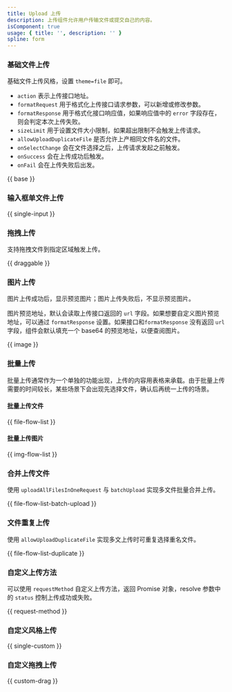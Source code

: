 ```yaml
---
title: Upload 上传
description: 上传组件允许用户传输文件或提交自己的内容。
isComponent: true
usage: { title: '', description: '' }
spline: form
---
```


### 基础文件上传

基础文件上传风格，设置 `theme=file` 即可。

- `action` 表示上传接口地址。
- `formatRequest` 用于格式化上传接口请求参数，可以新增或修改参数。
- `formatResponse` 用于格式化接口响应值，如果响应值中的 `error` 字段存在，则会判定本次上传失败。
- `sizeLimit` 用于设置文件大小限制，如果超出限制不会触发上传请求。
- `allowUploadDuplicateFile` 是否允许上产相同文件名的文件。
- `onSelectChange` 会在文件选择之后，上传请求发起之前触发。
- `onSuccess` 会在上传成功后触发。
- `onFail` 会在上传失败后出发。

{{ base }}

### 输入框单文件上传

{{ single-input }}

### 拖拽上传

支持拖拽文件到指定区域触发上传。

{{ draggable }}

### 图片上传

图片上传成功后，显示预览图片；图片上传失败后，不显示预览图片。

图片预览地址，默认会读取上传接口返回的 `url` 字段。如果想要自定义图片预览地址，可以通过 `formatResponse` 设置。如果接口和`formatResponse` 没有返回 `url` 字段，组件会默认填充一个 base64 的预览地址，以便查阅图片。

{{ image }}

### 批量上传

批量上传通常作为一个单独的功能出现，上传的内容用表格来承载。由于批量上传需要的时间较长，某些场景下会出现先选择文件，确认后再统一上传的场景。

#### 批量上传文件

{{ file-flow-list }}

#### 批量上传图片

{{ img-flow-list }}

### 合并上传文件

使用 `uploadAllFilesInOneRequest` 与 `batchUpload` 实现多文件批量合并上传。

{{ file-flow-list-batch-upload }}

### 文件重复上传

使用 `allowUploadDuplicateFile` 实现多文上传时可重复选择重名文件。

{{ file-flow-list-duplicate }}

### 自定义上传方法

可以使用 `requestMethod` 自定义上传方法，返回 Promise 对象，resolve 参数中的 `status` 控制上传成功或失败。

{{ request-method }}

### 自定义风格上传

{{ single-custom }}

### 自定义拖拽上传

{{ custom-drag }}
